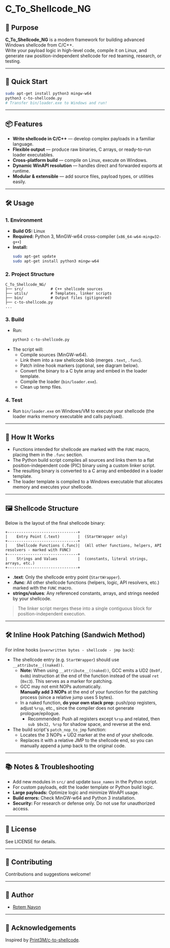 # C_To_Shellcode_NG

## 🚀 Purpose

**C_To_Shellcode_NG** is a modern framework for building advanced Windows shellcode from C/C++.  
Write your payload logic in high-level code, compile it on Linux, and generate raw position-independent shellcode for red teaming, research, or testing.

---

## 🏁 Quick Start

```bash
sudo apt-get install python3 mingw-w64
python3 c-to-shellcode.py
# Transfer bin/loader.exe to Windows and run!
```

---

## 📦 Features

- **Write shellcode in C/C++** — develop complex payloads in a familiar language.
- **Flexible output** — produce raw binaries, C arrays, or ready-to-run loader executables.
- **Cross-platform build** — compile on Linux, execute on Windows.
- **Dynamic WinAPI resolution** — handles direct and forwarded exports at runtime.
- **Modular & extensible** — add source files, payload types, or utilities easily.

---

## 🛠️ Usage

### 1. **Environment**

- **Build OS:** Linux
- **Required:** Python 3, MinGW-w64 cross-compiler (`x86_64-w64-mingw32-g++`)
- **Install:**  
  ```bash
  sudo apt-get update
  sudo apt-get install python3 mingw-w64
  ```

### 2. **Project Structure**

```
C_To_Shellcode_NG/
├── src/            # C++ shellcode sources
├── utils/          # Templates, linker scripts
├── bin/            # Output files (gitignored)
├── c-to-shellcode.py
...
```

### 3. **Build**

- Run:
  ```bash
  python3 c-to-shellcode.py
  ```
- The script will:
  - Compile sources (MinGW-w64).
  - Link them into a raw shellcode blob (merges `.text`, `.func`).
  - Patch inline hook markers (optional, see diagram below).
  - Convert the binary to a C byte array and embed in the loader template.
  - Compile the loader (`bin/loader.exe`).
  - Clean up temp files.

### 4. **Test**

- Run `bin/loader.exe` on Windows/VM to execute your shellcode (the loader marks memory executable and calls payload).

---

## 🧩 How It Works

- Functions intended for shellcode are marked with the `FUNC` macro, placing them in the `.func` section.
- The Python build script compiles all sources and links them to a flat position-independent code (PIC) binary using a custom linker script.
- The resulting binary is converted to a C array and embedded in a loader template.
- The loader template is compiled to a Windows executable that allocates memory and executes your shellcode.

---

## 🖼️ Shellcode Structure

Below is the layout of the final shellcode binary:

```
+-------------------------------+
|    Entry Point (.text)        |  (StartWrapper only)
+-------------------------------+
|    Shellcode Functions (.func)|  (All other functions, helpers, API resolvers - marked with FUNC)
+-------------------------------+
|    Strings and Values         |  (constants, literal strings, arrays, etc.)
+-------------------------------+
```

- **.text**: Only the shellcode entry point (`StartWrapper`).
- **.func**: All other shellcode functions (helpers, logic, API resolvers, etc.) marked with the `FUNC` macro.
- **strings/values**: Any referenced constants, arrays, and strings needed by your shellcode.

> The linker script merges these into a single contiguous block for position-independent execution.

---

## 🛠️ Inline Hook Patching (Sandwich Method)

For inline hooks (`overwritten bytes - shellcode - jmp back`):

- The shellcode entry (e.g. `StartWrapper`) should use `__attribute__((naked))`.
  - **Note:** When using `__attribute__((naked))`, GCC emits a UD2 (`0x0f, 0x0b`) instruction at the end of the function instead of the usual `ret` (`0xc3`). This serves as a marker for patching.
  - GCC may not emit NOPs automatically.  
    **Manually add 3 NOPs** at the end of your function for the patching process (since a relative jump uses 5 bytes).
  - In a naked function, **do your own stack prep**: push/pop registers, adjust `%rsp`, etc., since the compiler does not generate prologue/epilogue.
    - Recommended: Push all registers except `%rsp` and related, then `sub $0x32, %rsp` for shadow space, and reverse at the end.
- The build script's `patch_nop_to_jmp` function:
  - Locates the 3 NOPs + UD2 marker at the end of your shellcode.
  - Replaces it with a relative JMP to the shellcode end, so you can manually append a jump back to the original code.

---

## 📚 Notes & Troubleshooting

- Add new modules in `src/` and update `base_names` in the Python script.
- For custom payloads, edit the loader template or Python build logic.
- **Large payloads:** Optimize logic and minimize WinAPI usage.
- **Build errors:** Check MinGW-w64 and Python 3 installation.
- **Security:** For research or defense only. Do not use for unauthorized access.

---

## 📝 License

See LICENSE for details.

---

## 🤝 Contributing

Contributions and suggestions welcome!

---

## 📂 Author

- [Rotem Navon](https://github.com/RotemNavon)

---

## 🙏 Acknowledgements

Inspired by [Print3M/c-to-shellcode](https://github.com/Print3M/c-to-shellcode).